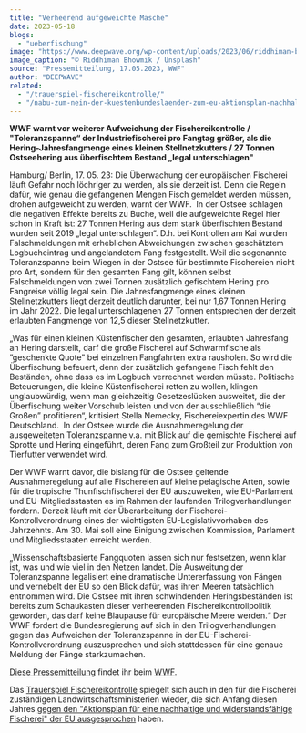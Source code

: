 ```yaml
---
title: "Verheerend aufgeweichte Masche"
date: 2023-05-18
blogs: 
  - "ueberfischung"
image: "https://www.deepwave.org/wp-content/uploads/2023/06/riddhiman-bhowmik-9oMbHpq0FdI-unsplash-scaled.jpg"
image_caption: "© Riddhiman Bhowmik / Unsplash"
source: "Pressemitteilung, 17.05.2023, WWF"
author: "DEEPWAVE"
related: 
  - "/trauerspiel-fischereikontrolle/"
  - "/nabu-zum-nein-der-kuestenbundeslaender-zum-eu-aktionsplan-nachhaltige-fischerei/"
---
```


**WWF warnt vor weiterer Aufweichung der Fischereikontrolle / "Toleranzspanne“ der Industriefischerei pro Fangtag größer, als die Hering-Jahresfangmenge eines kleinen Stellnetzkutters / 27 Tonnen Ostseehering aus überfischtem Bestand „legal unterschlagen"**

Hamburg/ Berlin, 17. 05. 23: Die Überwachung der europäischen Fischerei läuft Gefahr noch löchriger zu werden, als sie derzeit ist. Denn die Regeln dafür, wie genau die gefangenen Mengen Fisch gemeldet werden müssen, drohen aufgeweicht zu werden, warnt der WWF.  In der Ostsee schlagen die negativen Effekte bereits zu Buche, weil die aufgeweichte Regel hier schon in Kraft ist: 27 Tonnen Hering aus dem stark überfischten Bestand wurden seit 2019 „legal unterschlagen“. D.h. bei Kontrollen am Kai wurden Falschmeldungen mit erheblichen Abweichungen zwischen geschätztem Logbucheintrag und angelandetem Fang festgestellt. Weil die sogenannte Toleranzspanne beim Wiegen in der Ostsee für bestimmte Fischereien nicht pro Art, sondern für den gesamten Fang gilt, können selbst Falschmeldungen von zwei Tonnen zusätzlich gefischtem Hering pro Fangreise völlig legal sein. Die Jahresfangmenge eines kleinen Stellnetzkutters liegt derzeit deutlich darunter, bei nur 1,67 Tonnen Hering im Jahr 2022. Die legal unterschlagenen 27 Tonnen entsprechen der derzeit erlaubten Fangmenge von 12,5 dieser Stellnetzkutter.

„Was für einen kleinen Küstenfischer den gesamten, erlaubten Jahresfang an Hering darstellt, darf die große Fischerei auf Schwarmfische als ”geschenkte Quote" bei einzelnen Fangfahrten extra rausholen. So wird die Überfischung befeuert, denn der zusätzlich gefangene Fisch fehlt den Beständen, ohne dass es im Logbuch verrechnet werden müsste. Politische Beteuerungen, die kleine Küstenfischerei retten zu wollen, klingen unglaubwürdig, wenn man gleichzeitig Gesetzeslücken ausweitet, die der Überfischung weiter Vorschub leisten und von der ausschließlich “die Großen” profitieren“, kritisiert Stella Nemecky, Fischereiexpertin des WWF Deutschland.  In der Ostsee wurde die Ausnahmeregelung der ausgeweiteten Toleranzspanne v.a. mit Blick auf die gemischte Fischerei auf Sprotte und Hering eingeführt, deren Fang zum Großteil zur Produktion von Tierfutter verwendet wird.

Der WWF warnt davor, die bislang für die Ostsee geltende Ausnahmeregelung auf alle Fischereien auf kleine pelagische Arten, sowie für die tropische Thunfischfischerei der EU auszuweiten, wie EU-Parlament und EU-Mitgliedsstaaten es im Rahmen der laufenden Trilogverhandlungen fordern. Derzeit läuft mit der Überarbeitung der Fischerei-Kontrollverordnung eines der wichtigsten EU-Legislativvorhaben des Jahrzehnts. Am 30. Mai soll eine Einigung zwischen Kommission, Parlament und Mitgliedsstaaten erreicht werden.

„Wissenschaftsbasierte Fangquoten lassen sich nur festsetzen, wenn klar ist, was und wie viel in den Netzen landet. Die Ausweitung der Toleranzspanne legalisiert eine dramatische Untererfassung von Fängen und vernebelt der EU so den Blick dafür, was ihren Meeren tatsächlich entnommen wird. Die Ostsee mit ihren schwindenden Heringsbeständen ist bereits zum Schaukasten dieser verheerenden Fischereikontrollpolitik geworden, das darf keine Blaupause für europäische Meere werden.“ Der WWF fordert die Bundesregierung auf sich in den Trilogverhandlungen gegen das Aufweichen der Toleranzspanne in der EU-Fischerei-Kontrollverordnung auszusprechen und sich stattdessen für eine genaue Meldung der Fänge starkzumachen.

[Diese Pressemitteilung](https://www.wwf.de/2023/mai/verheerend-aufgeweichte-masche) findet ihr beim [WWF](https://www.wwf.de/).

Das [Trauerspiel Fischereikontrolle](https://www.deepwave.org/trauerspiel-fischereikontrolle/) spiegelt sich auch in den für die Fischerei zuständigen Landwirtschaftsministerien wieder, die sich Anfang diesen Jahres [gegen den "Aktionsplan für eine nachhaltige und widerstandsfähige Fischerei" der EU ausgesprochen](https://www.deepwave.org/nabu-zum-nein-der-kuestenbundeslaender-zum-eu-aktionsplan-nachhaltige-fischerei/) haben.
